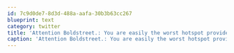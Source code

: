 ```yaml
---
id: 7c9d0de7-8d3d-488a-aafa-30b3b63cc267
blueprint: text
category: twitter
title: 'Attention Boldstreet.: You are easily the worst hotspot provider ever. consistently slow, unusable, horrible UI, unstable, etc.'
caption: 'Attention Boldstreet.: You are easily the worst hotspot provider ever. consistently slow, unusable, horrible UI, unstable, etc.'
---
```

